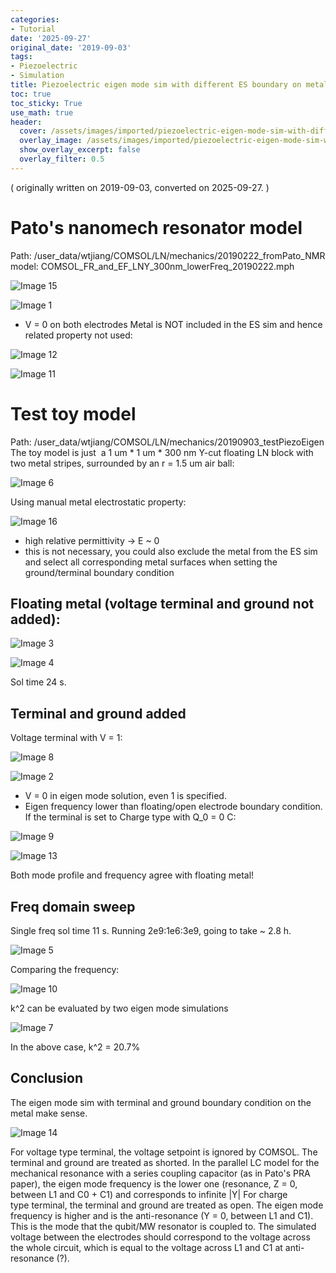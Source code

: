 ```yaml
---
categories:
- Tutorial
date: '2025-09-27'
original_date: '2019-09-03'
tags:
- Piezoelectric
- Simulation
title: Piezoelectric eigen mode sim with different ES boundary on metal
toc: true
toc_sticky: True
use_math: true
header:
  cover: /assets/images/imported/piezoelectric-eigen-mode-sim-with-different-es-boundary-on-metal/image2.png
  overlay_image: /assets/images/imported/piezoelectric-eigen-mode-sim-with-different-es-boundary-on-metal/image2.png
  show_overlay_excerpt: false
  overlay_filter: 0.5
---
```


( originally written on 2019-09-03, converted on 2025-09-27. )


# Pato's nanomech resonator model
Path: /user_data/wtjiang/COMSOL/LN/mechanics/20190222_fromPato_NMR
model: COMSOL_FR_and_EF_LNY_300nm_lowerFreq_20190222.mph

![Image 15](/assets/images/imported/piezoelectric-eigen-mode-sim-with-different-es-boundary-on-metal/image15.png)

![Image 1](/assets/images/imported/piezoelectric-eigen-mode-sim-with-different-es-boundary-on-metal/image1.png)

- V = 0 on both electrodes
Metal is NOT included in the ES sim and hence related property not used:

![Image 12](/assets/images/imported/piezoelectric-eigen-mode-sim-with-different-es-boundary-on-metal/image12.png)

![Image 11](/assets/images/imported/piezoelectric-eigen-mode-sim-with-different-es-boundary-on-metal/image11.png)

# Test toy model
Path: /user_data/wtjiang/COMSOL/LN/mechanics/20190903_testPiezoEigen
The toy model is just  a 1 um * 1 um * 300 nm Y-cut floating LN block with two metal stripes, surrounded by an r = 1.5 um air ball:

![Image 6](/assets/images/imported/piezoelectric-eigen-mode-sim-with-different-es-boundary-on-metal/image6.png)

Using manual metal electrostatic property:

![Image 16](/assets/images/imported/piezoelectric-eigen-mode-sim-with-different-es-boundary-on-metal/image16.png)

- high relative permittivity -\> E \~ 0
- this is not necessary, you could also exclude the metal from the ES sim and select all corresponding metal surfaces when setting the ground/terminal boundary condition
## Floating metal (voltage terminal and ground not added):

![Image 3](/assets/images/imported/piezoelectric-eigen-mode-sim-with-different-es-boundary-on-metal/image3.png)

![Image 4](/assets/images/imported/piezoelectric-eigen-mode-sim-with-different-es-boundary-on-metal/image4.png)

Sol time 24 s.
## Terminal and ground added
Voltage terminal with V = 1:

![Image 8](/assets/images/imported/piezoelectric-eigen-mode-sim-with-different-es-boundary-on-metal/image8.png)

![Image 2](/assets/images/imported/piezoelectric-eigen-mode-sim-with-different-es-boundary-on-metal/image2.png)

- V = 0 in eigen mode solution, even 1 is specified.
- Eigen frequency lower than floating/open electrode boundary condition.
If the terminal is set to Charge type with Q_0 = 0 C:

![Image 9](/assets/images/imported/piezoelectric-eigen-mode-sim-with-different-es-boundary-on-metal/image9.png)

![Image 13](/assets/images/imported/piezoelectric-eigen-mode-sim-with-different-es-boundary-on-metal/image13.png)

Both mode profile and frequency agree with floating metal!
## Freq domain sweep
Single freq sol time 11 s.
Running 2e9:1e6:3e9, going to take \~ 2.8 h.

![Image 5](/assets/images/imported/piezoelectric-eigen-mode-sim-with-different-es-boundary-on-metal/image5.png)

Comparing the frequency:

![Image 10](/assets/images/imported/piezoelectric-eigen-mode-sim-with-different-es-boundary-on-metal/image10.png)

k\^2 can be evaluated by two eigen mode simulations

![Image 7](/assets/images/imported/piezoelectric-eigen-mode-sim-with-different-es-boundary-on-metal/image7.png)

In the above case, k\^2 = 20.7%
## Conclusion
The eigen mode sim with terminal and ground boundary condition on the metal make sense.

![Image 14](/assets/images/imported/piezoelectric-eigen-mode-sim-with-different-es-boundary-on-metal/image14.png)

For voltage type terminal, the voltage setpoint is ignored by COMSOL. The terminal and ground are treated as shorted. In the parallel LC model for the mechanical resonance with a series coupling capacitor (as in Pato's PRA paper), the eigen mode frequency is the lower one (resonance, Z = 0, between L1 and C0 + C1) and corresponds to infinite |Y|
For charge type terminal, the terminal and ground are treated as open. The eigen mode frequency is higher and is the anti-resonance (Y = 0, between L1 and C1). This is the mode that the qubit/MW resonator is coupled to. The simulated voltage between the electrodes should correspond to the voltage across the whole circuit, which is equal to the voltage across L1 and C1 at anti-resonance (?).